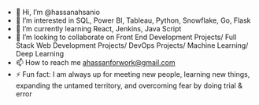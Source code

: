 - 👋 Hi, I’m @hassanahsanio
- 👀 I’m interested in SQL, Power BI, Tableau, Python, Snowflake, Go, Flask
- 🌱 I’m currently learning React, Jenkins, Java Script
- 💞️ I’m looking to collaborate on Front End Development Projects/ Full Stack Web Development Projects/ DevOps Projects/ Machine Learning/ Deep Learning
- 📫 How to reach me ahassanforwork@gmail.com
- ⚡ Fun fact: I am always up for meeting new people, learning new things, expanding the untamed territory, and overcoming fear by doing trial & error


<!---
hassanahsanio/hassanahsanio is a ✨ special ✨ repository because its `README.md` (this file) appears on your GitHub profile.
You can click the Preview link to take a look at your changes.
--->

